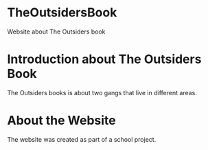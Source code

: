# TheOutsidersBook
Website about The Outsiders book

# Introduction about The Outsiders Book

The Outsiders books is about two gangs that live in different areas.

# About the Website

The website was created as part of a school project.